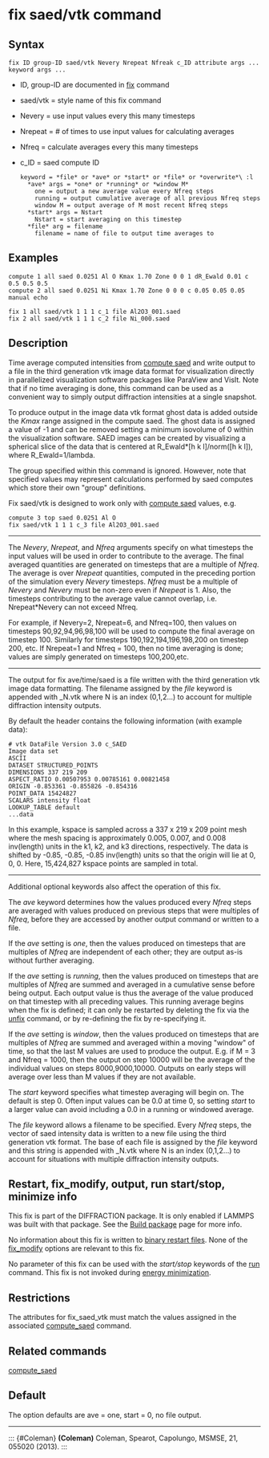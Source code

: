 # fix saed/vtk command

## Syntax

    fix ID group-ID saed/vtk Nevery Nrepeat Nfreak c_ID attribute args ... keyword args ...

-   ID, group-ID are documented in [fix](fix) command

-   saed/vtk = style name of this fix command

-   Nevery = use input values every this many timesteps

-   Nrepeat = \# of times to use input values for calculating averages

-   Nfreq = calculate averages every this many timesteps

-   c_ID = saed compute ID

        keyword = *file* or *ave* or *start* or *file* or *overwrite*\ :l
          *ave* args = *one* or *running* or *window M*
            one = output a new average value every Nfreq steps
            running = output cumulative average of all previous Nfreq steps
            window M = output average of M most recent Nfreq steps
          *start* args = Nstart
            Nstart = start averaging on this timestep
          *file* arg = filename
            filename = name of file to output time averages to

## Examples

``` LAMMPS
compute 1 all saed 0.0251 Al O Kmax 1.70 Zone 0 0 1 dR_Ewald 0.01 c 0.5 0.5 0.5
compute 2 all saed 0.0251 Ni Kmax 1.70 Zone 0 0 0 c 0.05 0.05 0.05 manual echo

fix 1 all saed/vtk 1 1 1 c_1 file Al2O3_001.saed
fix 2 all saed/vtk 1 1 1 c_2 file Ni_000.saed
```

## Description

Time average computed intensities from [compute saed](compute_saed) and
write output to a file in the third generation vtk image data format for
visualization directly in parallelized visualization software packages
like ParaView and VisIt. Note that if no time averaging is done, this
command can be used as a convenient way to simply output diffraction
intensities at a single snapshot.

To produce output in the image data vtk format ghost data is added
outside the *Kmax* range assigned in the compute saed. The ghost data is
assigned a value of -1 and can be removed setting a minimum isovolume of
0 within the visualization software. SAED images can be created by
visualizing a spherical slice of the data that is centered at
R_Ewald\*\[h k l\]/norm(\[h k l\]), where R_Ewald=1/lambda.

The group specified within this command is ignored. However, note that
specified values may represent calculations performed by saed computes
which store their own \"group\" definitions.

Fix saed/vtk is designed to work only with [compute saed](compute_saed)
values, e.g.

``` LAMMPS
compute 3 top saed 0.0251 Al O
fix saed/vtk 1 1 1 c_3 file Al2O3_001.saed
```

------------------------------------------------------------------------

The *Nevery*, *Nrepeat*, and *Nfreq* arguments specify on what timesteps
the input values will be used in order to contribute to the average. The
final averaged quantities are generated on timesteps that are a multiple
of *Nfreq*. The average is over *Nrepeat* quantities, computed in the
preceding portion of the simulation every *Nevery* timesteps. *Nfreq*
must be a multiple of *Nevery* and *Nevery* must be non-zero even if
*Nrepeat* is 1. Also, the timesteps contributing to the average value
cannot overlap, i.e. Nrepeat\*Nevery can not exceed Nfreq.

For example, if Nevery=2, Nrepeat=6, and Nfreq=100, then values on
timesteps 90,92,94,96,98,100 will be used to compute the final average
on timestep 100. Similarly for timesteps 190,192,194,196,198,200 on
timestep 200, etc. If Nrepeat=1 and Nfreq = 100, then no time averaging
is done; values are simply generated on timesteps 100,200,etc.

------------------------------------------------------------------------

The output for fix ave/time/saed is a file written with the third
generation vtk image data formatting. The filename assigned by the
*file* keyword is appended with \_N.vtk where N is an index (0,1,2\...)
to account for multiple diffraction intensity outputs.

By default the header contains the following information (with example
data):

    # vtk DataFile Version 3.0 c_SAED
    Image data set
    ASCII
    DATASET STRUCTURED_POINTS
    DIMENSIONS 337 219 209
    ASPECT_RATIO 0.00507953 0.00785161 0.00821458
    ORIGIN -0.853361 -0.855826 -0.854316
    POINT_DATA 15424827
    SCALARS intensity float
    LOOKUP_TABLE default
    ...data

In this example, kspace is sampled across a 337 x 219 x 209 point mesh
where the mesh spacing is approximately 0.005, 0.007, and 0.008
inv(length) units in the k1, k2, and k3 directions, respectively. The
data is shifted by -0.85, -0.85, -0.85 inv(length) units so that the
origin will lie at 0, 0, 0. Here, 15,424,827 kspace points are sampled
in total.

------------------------------------------------------------------------

Additional optional keywords also affect the operation of this fix.

The *ave* keyword determines how the values produced every *Nfreq* steps
are averaged with values produced on previous steps that were multiples
of *Nfreq*, before they are accessed by another output command or
written to a file.

If the *ave* setting is *one*, then the values produced on timesteps
that are multiples of *Nfreq* are independent of each other; they are
output as-is without further averaging.

If the *ave* setting is *running*, then the values produced on timesteps
that are multiples of *Nfreq* are summed and averaged in a cumulative
sense before being output. Each output value is thus the average of the
value produced on that timestep with all preceding values. This running
average begins when the fix is defined; it can only be restarted by
deleting the fix via the [unfix](unfix) command, or by re-defining the
fix by re-specifying it.

If the *ave* setting is *window*, then the values produced on timesteps
that are multiples of *Nfreq* are summed and averaged within a moving
\"window\" of time, so that the last M values are used to produce the
output. E.g. if M = 3 and Nfreq = 1000, then the output on step 10000
will be the average of the individual values on steps 8000,9000,10000.
Outputs on early steps will average over less than M values if they are
not available.

The *start* keyword specifies what timestep averaging will begin on. The
default is step 0. Often input values can be 0.0 at time 0, so setting
*start* to a larger value can avoid including a 0.0 in a running or
windowed average.

The *file* keyword allows a filename to be specified. Every *Nfreq*
steps, the vector of saed intensity data is written to a new file using
the third generation vtk format. The base of each file is assigned by
the *file* keyword and this string is appended with \_N.vtk where N is
an index (0,1,2\...) to account for situations with multiple diffraction
intensity outputs.

## Restart, fix_modify, output, run start/stop, minimize info

This fix is part of the DIFFRACTION package. It is only enabled if
LAMMPS was built with that package. See the [Build
package](Build_package) page for more info.

No information about this fix is written to [binary restart
files](restart). None of the [fix_modify](fix_modify) options are
relevant to this fix.

No parameter of this fix can be used with the *start/stop* keywords of
the [run](run) command. This fix is not invoked during [energy
minimization](minimize).

## Restrictions

The attributes for fix_saed_vtk must match the values assigned in the
associated [compute_saed](compute_saed) command.

## Related commands

[compute_saed](compute_saed)

## Default

The option defaults are ave = one, start = 0, no file output.

------------------------------------------------------------------------

::: {#Coleman}
**(Coleman)** Coleman, Spearot, Capolungo, MSMSE, 21, 055020 (2013).
:::
